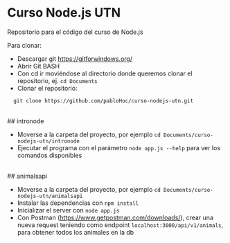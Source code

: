 # Curso Node.js UTN

Repositorio para el código del curso de Node.js

Para clonar:

* Descargar git https://gitforwindows.org/
* Abrir Git BASH
* Con cd ir moviéndose al directorio donde queremos clonar el repositorio, ej. ```cd Documents```
* Clonar el repositorio: 
```
  git clone https://github.com/pabloHoc/curso-nodejs-utn.git
```
<br>
## intronode

* Moverse a la carpeta del proyecto, por ejemplo ```cd Documents/curso-nodejs-utn/intronode```
* Ejecutar el programa con el parámetro ```node app.js --help``` para ver los comandos disponibles
<br>
## animalsapi

* Moverse a la carpeta del proyecto, por ejemplo ```cd Documents/curso-nodejs-utn/animalsapi```
* Instalar las dependencias con ```npm install```
* Inicializar el server con ```node app.js```
* Con Postman (https://www.getpostman.com/downloads/), crear una nueva request teniendo como endpoint ```localhost:3000/api/v1/animals```, para obtener todos los animales en la db 
